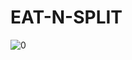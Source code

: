 # EAT-N-SPLIT

![0](https://github.com/yuchormanski/React-challenges/assets/693307/3c3391e1-8ca8-48ed-a17d-2686e2e736c3)
